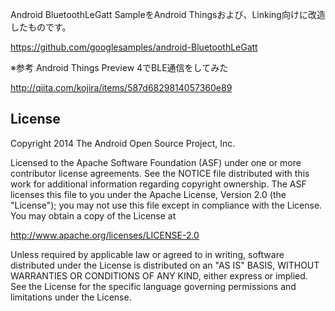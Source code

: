 Android BluetoothLeGatt SampleをAndroid Thingsおよび、Linking向けに改造したものです。

https://github.com/googlesamples/android-BluetoothLeGatt

※参考
Android Things Preview 4でBLE通信をしてみた

http://qiita.com/kojira/items/587d6829814057360e89


License
-------

Copyright 2014 The Android Open Source Project, Inc.

Licensed to the Apache Software Foundation (ASF) under one or more contributor
license agreements.  See the NOTICE file distributed with this work for
additional information regarding copyright ownership.  The ASF licenses this
file to you under the Apache License, Version 2.0 (the "License"); you may not
use this file except in compliance with the License.  You may obtain a copy of
the License at

http://www.apache.org/licenses/LICENSE-2.0

Unless required by applicable law or agreed to in writing, software
distributed under the License is distributed on an "AS IS" BASIS, WITHOUT
WARRANTIES OR CONDITIONS OF ANY KIND, either express or implied.  See the
License for the specific language governing permissions and limitations under
the License.
